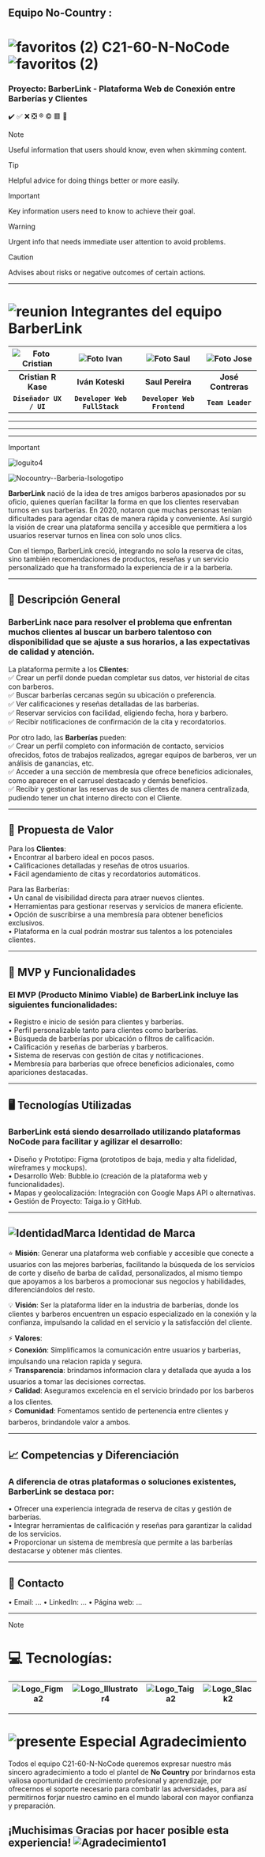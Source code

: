 ## Equipo No-Country : 

# ![favoritos (2)](https://github.com/user-attachments/assets/5d1b44b5-347e-4d00-8b07-b8af39e68f23)   C21-60-N-NoCode   ![favoritos (2)](https://github.com/user-attachments/assets/5d1b44b5-347e-4d00-8b07-b8af39e68f23)

###  Proyecto: BarberLink - Plataforma Web de Conexión entre Barberías y Clientes




:heavy_check_mark:
:white_check_mark:
:x:
:negative_squared_cross_mark:
:registered:
:copyright:
:red_square:
:radio_button:

> [!NOTE]
> Useful information that users should know, even when skimming content.

> [!TIP]
> Helpful advice for doing things better or more easily.

> [!IMPORTANT]
> Key information users need to know to achieve their goal.

> [!WARNING]
> Urgent info that needs immediate user attention to avoid problems.

> [!CAUTION]
> Advises about risks or negative outcomes of certain actions.


________________________________________
# ![reunion](https://github.com/user-attachments/assets/38a99c5b-31b9-4fc8-b807-e46d437c9827) Integrantes del equipo BarberLink


| ![Foto Cristian](https://github.com/user-attachments/assets/fe6c1c42-c220-42a6-8bbc-8165fce07207) | ![Foto Ivan](https://github.com/user-attachments/assets/6e6970ff-81ca-4236-8d08-8cdbca7ba344) | ![Foto Saul](https://github.com/user-attachments/assets/c9878fae-d965-4973-aa1f-e04b8abed656) | ![Foto Jose](https://github.com/user-attachments/assets/94eb8c59-bf2e-434f-b6f7-766101f02b66) |
| :---: | :---: | :---: | :---: |
| **Cristian R Kase** | **Iván Koteski** | **Saul Pereira** | **José Contreras** |
| **`Diseñador UX / UI`** | **`Developer Web FullStack`** | **`Developer Web Frontend`** | **`Team Leader`** |

________________________________________
________________________________________
________________________________________
> [!IMPORTANT]
> ![loguito4](https://github.com/user-attachments/assets/c11839c1-2493-4475-b68c-f32b4e02e934)
> 
> ![Nocountry--Barberia-Isologotipo](https://github.com/user-attachments/assets/485f3e61-47ef-4522-b528-b3535824f68e)
> <!--# BarberLink :copyright::registered: -->
>
> **BarberLink** nació de la idea de tres amigos barberos apasionados por su oficio, quienes querían facilitar la forma en que los clientes reservaban turnos en sus barberías. En 2020, notaron que muchas personas tenían dificultades para agendar citas de manera rápida y conveniente. Así surgió la visión de crear una plataforma sencilla y accesible que permitiera a los usuarios reservar turnos en línea con solo unos clics.
>
>Con el tiempo, BarberLink creció, integrando no solo la reserva de citas, sino también recomendaciones de productos, reseñas y un servicio personalizado que ha transformado la experiencia de ir a la barbería.

________________________________________
## 📝 Descripción General

### BarberLink nace para resolver el problema que enfrentan muchos clientes al buscar un barbero talentoso con disponibilidad que se ajuste a sus horarios, a las expectativas de calidad y atención.

La plataforma permite a los **Clientes**:  
:white_check_mark: Crear un perfil donde puedan completar sus datos, ver historial de citas con barberos.  
:white_check_mark: Buscar barberías cercanas según su ubicación o preferencia.  
:white_check_mark: Ver calificaciones y reseñas detalladas de las barberías.  
:white_check_mark: Reservar servicios con facilidad, eligiendo fecha, hora y barbero.  
:white_check_mark: Recibir notificaciones de confirmación de la cita y recordatorios.  

Por otro lado, las **Barberías** pueden:  
:white_check_mark: Crear un perfil completo con información de contacto, servicios ofrecidos, fotos de trabajos realizados, agregar equipos de barberos, ver un análisis de ganancias, etc.  
:white_check_mark: Acceder a una sección de membresía que ofrece beneficios adicionales, como aparecer en el carrusel destacado y demás beneficios.  
:white_check_mark: Recibir y gestionar las reservas de sus clientes de manera centralizada, pudiendo tener un chat interno directo con el Cliente.  

________________________________________
## 🎯 Propuesta de Valor

Para los **Clientes**:  
•	Encontrar al barbero ideal en pocos pasos.  
•	Calificaciones detalladas y reseñas de otros usuarios.  
•	Fácil agendamiento de citas y recordatorios automáticos.  

Para las Barberías:  
•	Un canal de visibilidad directa para atraer nuevos clientes.  
•	Herramientas para gestionar reservas y servicios de manera eficiente.  
•	Opción de suscribirse a una membresía para obtener beneficios exclusivos.  
•	Plataforma en la cual podrán mostrar sus talentos a los potenciales clientes.  

________________________________________
## 🚀 MVP y Funcionalidades

### El MVP (Producto Mínimo Viable) de BarberLink incluye las siguientes funcionalidades:

•	Registro e inicio de sesión para clientes y barberías.  
•	Perfil personalizable tanto para clientes como barberías.  
•	Búsqueda de barberías por ubicación o filtros de calificación.  
•	Calificación y reseñas de barberías y barberos.  
•	Sistema de reservas con gestión de citas y notificaciones.  
•	Membresía para barberías que ofrece beneficios adicionales, como apariciones destacadas.  

________________________________________
## 🖥️ Tecnologías Utilizadas

### BarberLink está siendo desarrollado utilizando plataformas NoCode para facilitar y agilizar el desarrollo:

•	Diseño y Prototipo: Figma (prototipos de baja, media y alta fidelidad, wireframes y mockups).  
•	Desarrollo Web: Bubble.io (creación de la plataforma web y funcionalidades).  
•	Mapas y geolocalización: Integración con Google Maps API o alternativas.  
•	Gestión de Proyecto: Taiga.io y GitHub.  

________________________________________
## ![IdentidadMarca](https://github.com/user-attachments/assets/228b1281-5126-4c69-b766-53fdd2b83ede)  Identidad de Marca

:star: **Misión**: Generar una plataforma web confiable y accesible que conecte a usuarios con las mejores barberías, facilitando la búsqueda de los servicios de corte y diseño de barba de calidad, personalizados, al mismo tiempo que apoyamos a los barberos a promocionar sus negocios y habilidades, diferenciándolos del resto.  

:bulb:	**Visión**: Ser la plataforma líder en la industria de barberías, donde los clientes y barberos encuentren un espacio especializado en la conexión y la confianza, impulsando la calidad en el servicio y la satisfacción del cliente.  

:zap:	**Valores**:  
    :zap:	**Conexión**: Simplificamos la comunicación entre usuarios y barberias, impulsando una relacion rapida y segura.  
    :zap:	**Transparencia**: brindamos informacion clara y detallada que ayuda a los usuarios a tomar las decisiones correctas.  
    :zap:	**Calidad**: Aseguramos excelencia en el servicio brindado por los barberos a los clientes.  
    :zap:	**Comunidad**: Fomentamos sentido de pertenencia entre clientes y barberos, brindandole valor a ambos.  

________________________________________
## 📈 Competencias y Diferenciación

### A diferencia de otras plataformas o soluciones existentes, BarberLink se destaca por:  

•	Ofrecer una experiencia integrada de reserva de citas y gestión de barberías.  
•	Integrar herramientas de calificación y reseñas para garantizar la calidad de los servicios.  
•	Proporcionar un sistema de membresía que permite a las barberías destacarse y obtener más clientes.  

________________________________________
## 📢 Contacto
•	Email: ...
•	LinkedIn: ...
•	Página web: ...



________________________________________
> [!NOTE]
> 
> # 💻 Tecnologías:
>
> | ![Logo_Figma2](https://github.com/user-attachments/assets/c303bc5b-c626-4dc7-9962-f0e956ee0cd1) | ![Logo_Illustrator4](https://github.com/user-attachments/assets/486dfb08-ca9c-4e23-b9c1-855ab6cdd67c) | ![Logo_Taiga2](https://github.com/user-attachments/assets/953e06e3-88dc-4579-a367-1c01c97c61ac) | ![Logo_Slack2](https://github.com/user-attachments/assets/1d1c3d37-c188-460e-8fcf-8f6d0823a80f) |
> | :---: | :---: | :---: | :---: |
> 
> 


________________________________________
#  ![presente](https://github.com/user-attachments/assets/756ad63d-473d-4f32-b44b-e8cba5d57124)  Especial Agradecimiento

Todos el equipo C21-60-N-NoCode queremos expresar nuestro más sincero agradecimiento a todo el plantel de **No Country** por brindarnos esta valiosa oportunidad de crecimiento profesional y aprendizaje, por ofrecernos el soporte necesario para combatir las adversidades, para así permitirnos forjar nuestro camino en el mundo laboral con mayor confianza y preparación.

## ¡Muchisimas Gracias por hacer posible esta experiencia!   ![Agradecimiento1](https://github.com/user-attachments/assets/f6565821-e1b0-472b-b5e9-e783d8ceaed1)


